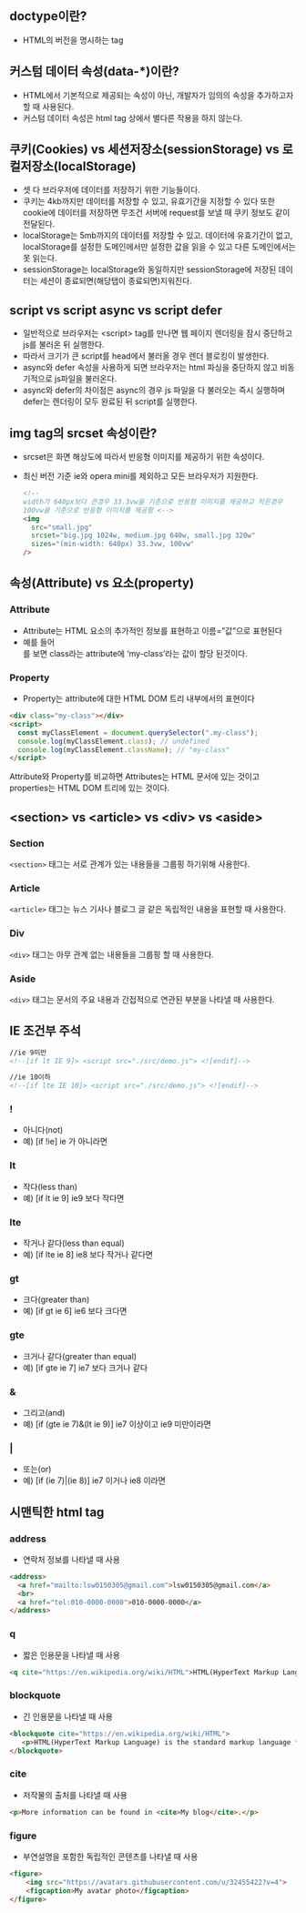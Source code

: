 ## doctype이란?

- HTML의 버전을 명시하는 tag

## 커스텀 데이터 속성(data-\*)이란?

- HTML에서 기본적으로 제공되는 속성이 아닌, 개발자가 임의의 속성을 추가하고자 할 때 사용된다.
- 커스텀 데이터 속성은 html tag 상에서 별다른 작용을 하지 않는다.

## 쿠키(Cookies) vs 세션저장소(sessionStorage) vs 로컬저장소(localStorage)

- 셋 다 브라우저에 데이터를 저장하기 위한 기능들이다.
- 쿠키는 4kb까지만 데이터를 저장할 수 있고, 유효기간을 지정할 수 있다 또한 cookie에 데이터를 저장하면 무조건 서버에 request를 보낼 때 쿠키 정보도 같이 전달된다.
- localStorage는 5mb까지의 데이터를 저장할 수 있고. 데이터에 유효기간이 없고, localStorage를 설정한 도메인에서만 설정한 값을 읽을 수 있고 다른 도메인에서는 못 읽는다.
- sessionStorage는 localStorage와 동일하지만 sessionStorage에 저장된 데이터는 세션이 종료되면(해당탭이 종료되면)지워진다.

## script vs script async vs script defer

- 일반적으로 브라우저는 \<script\> tag를 만나면 웹 페이지 렌더링을 잠시 중단하고 js를 불러온 뒤 실행한다.
- 따라서 크기가 큰 script를 head에서 불러올 경우 렌더 블로킹이 발생한다.
- async와 defer 속성을 사용하게 되면 브라우저는 html 파싱을 중단하지 않고 비동기적으로 js파일을 불러온다.
- async와 defer의 차이점은 async의 경우 js 파일을 다 불러오는 즉시 실행하며 defer는 렌더링이 모두 완료된 뒤 script를 실행한다.

## img tag의 srcset 속성이란?

- srcset은 화면 해상도에 따라서 반응형 이미지를 제공하기 위한 속성이다.
- 최신 버전 기준 ie와 opera mini를 제외하고 모든 브라우저가 지원한다.

  ```html
  <!--
  width가 640px보다 큰경우 33.3vw을 기준으로 반응형 이미지를 제공하고 작은경우
  100vw을 기준으로 반응형 이미지를 제공함 <-->
  <img
    src="small.jpg"
    srcset="big.jpg 1024w, medium.jpg 640w, small.jpg 320w"
    sizes="(min-width: 640px) 33.3vw, 100vw"
  />
  ```

## 속성(Attribute) vs 요소(property)

### Attribute

- Attribute는 HTML 요소의 추가적인 정보를 표현하고 이름=”값”으로 표현된다
- 예를 들어 <div class="my-class"></div> 를 보면 class라는 attribute에 ‘my-class’라는 값이 할당 된것이다.

### Property

- Property는 attribute에 대한 HTML DOM 트리 내부에서의 표현이다

```html
<div class="my-class"></div>
<script>
  const myClassElement = document.querySelector(".my-class");
  console.log(myClassElement.class); // undefined
  console.log(myClassElement.className); // "my-class"
</script>
```

Attribute와 Property를 비교하면 Attributes는 HTML 문서에 있는 것이고 properties는 HTML DOM 트리에 있는 것이다.

## \<section\> vs \<article\> vs \<div\> vs \<aside\>

### Section

`<section>` 태그는 서로 관계가 있는 내용들을 그룹핑 하기위해 사용한다.

### Article

`<article>` 태그는 뉴스 기사나 블로그 글 같은 독립적인 내용을 표현할 때 사용한다.

### Div

`<div>` 태그는 아무 관계 없는 내용들을 그룹핑 할 때 사용한다.

### Aside

`<div>` 태그는 문서의 주요 내용과 간접적으로 연관된 부분을 나타낼 때 사용한다.

## IE 조건부 주석

```html
//ie 9미만
<!--[if lt IE 9]> <script src="./src/demo.js"> <![endif]-->

//ie 10이하
<!--[if lte IE 10]> <script src="./src/demo.js"> <![endif]-->
```

### !

- 아니다(not)
- 예) [if !ie] ie 가 아니라면

### lt

- 작다(less than)
- 예) [if lt ie 9] ie9 보다 작다면

### lte

- 작거나 같다(less than equal)
- 예) [if lte ie 8] ie8 보다 작거나 같다면

### gt

- 크다(greater than)
- 예) [if gt ie 6] ie6 보다 크다면

### gte

- 크거나 같다(greater than equal)
- 예) [if gte ie 7] ie7 보다 크거나 같다

### &

- 그리고(and)
- 예) [if (gte ie 7)&(lt ie 9)] ie7 이상이고 ie9 미만이라면

### |

- 또는(or)
- 예) [if (ie 7)|(ie 8)] ie7 이거나 ie8 이라면

## 시맨틱한 html tag

### address

- 연락처 정보를 나타낼 때 사용
```html
<address>
  <a href="mailto:lsw0150305@gmail.com">lsw0150305@gmail.com</a>
  <br>
  <a href="tel:010-0000-0000">010-0000-0000</a>
</address>
```

### q
- 짧은 인용문을 나타낼 때 사용
```html
<q cite="https://en.wikipedia.org/wiki/HTML">HTML(HyperText Markup Language) is the standard markup language for documents designed to be displayed in a web browser.</q>
```

### blockquote

- 긴 인용문을 나타낼 때 사용
```html
<blockquote cite="https://en.wikipedia.org/wiki/HTML">
   <p>HTML(HyperText Markup Language) is the standard markup language for documents designed to be displayed in a web browser. It can be assisted by technologies such as Cascading Style Sheets (CSS) and scripting languages such as JavaScript.</p>
</blockquote>
```

### cite

- 저작물의 출처를 나타낼 때 사용
```html
<p>More information can be found in <cite>My blog</cite>.</p>
```

### figure

- 부연설명을 포함한 독립적인 콘텐츠를 나타낼 때 사용
```html
<figure>
    <img src="https://avatars.githubusercontent.com/u/32455422?v=4">
    <figcaption>My avatar photo</figcaption>
</figure>
```
